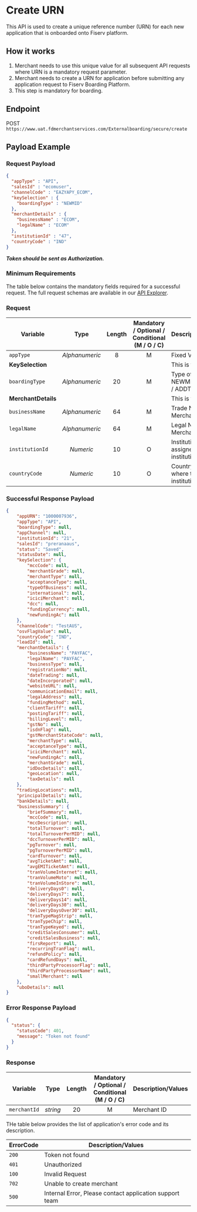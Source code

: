# Create URN

This API is used to create a unique reference number (URN) for each new application that is onboarded onto Fiserv platform.

## How it works
1. Merchant needs to use this unique value for all subsequent API requests where URN is a mandatory request parameter.
2. Merchant needs to create a URN for application before submitting any application request to Fiserv Boarding Platform.
3. This step is mandatory for boarding.


## Endpoint

POST `https://www.uat.fdmerchantservices.com/Externalboarding/secure/create`

## Payload Example

### Request Payload

```json
{
  "appType" : "API",
  "salesId" : "ecomuser",
  "channelCode" : "EAZYAPY_ECOM",
  "keySelection" : {
    "boardingType" : "NEWMID"
  },
  "merchantDetails" : {
    "businessName" : "ECOM",
    "legalName" : "ECOM"
  },
  "institutionId" : "47",
  "countryCode" : "IND"
}

```
  
***Token should be sent as Authorization.***

### Minimum Requirements

The table below contains the mandatory fields required for a successful request. The full request schemas are available in our [API Explorer](../api/?type=post&path=/Externalboarding/secure/create).

### Request
| Variable | Type | Length |  Mandatory / Optional / Conditional (M / O / C) | Description/Values |
| -------- | :-------: | :--: | :------------: | ------------------ |
| `appType` |	*Alphanumeric* |	8 |	M	| Fixed Value 'API' |
| **KeySelection** |	 |	 | |	This is the object |
| `boardingType` | *Alphanumeric* |	20 |	M |	Type of Merchant: NEWMID / ADDMID / ADDTID |
| **MerchantDetails** | |	 |  |	This is the object |
| `businessName` |	*Alphanumeric* |	64 | M | Trade Name of the Merchant |
| `legalName` |	*Alphanumeric* |	64	| M	 | Legal Name of the Merchant |
| `institutionId` |	*Numeric* |	10 | O | Institution number assigned to the institution |
| `countryCode` |	*Numeric* |	10 | O	| Country code where the institution belongs  |


### Successful Response Payload

```json
{
	"appURN": "1000007936",
	"appType": "API",
	"boardingType": null,
	"appChannel": null,
	"institutionId": "21",
	"salesId": "preranaaus",
	"status": "Saved",
	"statusDate": null,
	"keySelection": {
		"mccCode": null,
		"merchantGrade": null,
		"merchantType": null,
		"acceptanceType": null,
		"typeOfBusiness": null,
		"international": null,
		"iciciMerchant": null,
		"dcc": null,
		"fundingCurrency": null,
		"newFundingAc": null
	},
	"channelCode": "TestAUS",
	"osvFlagValue": null,
	"countryCode": "IND",
	"leadId": null,
	"merchantDetails": {
		"businessName": "PAYFAC",
		"legalName": "PAYFAC",
		"businessType": null,
		"registrationNo": null,
		"dateTrading": null,
		"dateIncorporated": null,
		"websiteURL": null,
		"communicationEmail": null,
		"legalAddress": null,
		"fundingMethod": null,
		"clientTariff": null,
		"postingTariff": null,
		"billingLevel": null,
		"gstNo": null,
		"isdnFlag": null,
		"gstMerchantStateCode": null,
		"merchantType": null,
		"acceptanceType": null,
		"iciciMerchant": null,
		"newFundingAc": null,
		"merchantGrade": null,
		"idDocDetails": null,
		"geoLocation": null,
		"taxDetails": null
	},
	"tradingLocations": null,
	"principalDetails": null,
	"bankDetails": null,
	"businessSummary": {
		"briefSummary": null,
		"mccCode": null,
		"mccDescription": null,
		"totalTurnover": null,
		"totalTurnoverPerMID": null,
		"dccTurnoverPerMID": null,
		"pgTurnover": null,
		"pgTurnoverPerMID": null,
		"cardTurnover": null,
		"avgTicketAmt": null,
		"avgEMITicketAmt": null,
		"tranVolumeInternet": null,
		"tranVolumeMoto": null,
		"tranVolumeInStore": null,
		"deliveryDays0": null,
		"deliveryDays7": null,
		"deliveryDays14": null,
		"deliveryDays30": null,
		"deliveryDaysOver30": null,
		"tranTypeMagStrip": null,
		"tranTypeChip": null,
		"tranTypeKeyed": null,
		"creditSalesConsumer": null,
		"creditSalesBusiness": null,
		"firsReport": null,
		"recurringTranFlag": null,
		"refundPolicy": null,
		"cardRefundDays": null,
		"thirdPartyProcessorFlag": null,
		"thirdPartyProcessorName": null,
		"smallMerchant": null
	},
	"uboDetails": null
}
```

### Error Response Payload

```json
{
  "status": {
    "statusCode": 401,
    "message": "Token not found"
  }
}
```

### Response
| Variable | Type | Length |  Mandatory / Optional / Conditional (M / O / C)  | Description/Values |
| -------- | :-------: | :--: | :------------: | ------------------ |
| `merchantId` | *string* | 20 | M | Merchant ID |




THe table below provides the list of application's error code and its description.

| ErrorCode |  Description/Values |
| --------  | ------------------ |
|`200`| Token not found | 
|`401`| Unauthorized | 
|`100`| Invalid Request | 
|`702`| Unable to create merchant | 
|`500`| Internal Error, Please contact application support team | 
